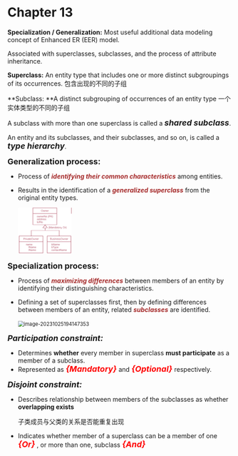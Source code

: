 # Chapter 13

**Specialization  / Generalization:** Most useful additional data modeling concept of  Enhanced ER (EER) model.

Associated with superclasses, subclasses, and the process of attribute inheritance.

**Superclass:** An entity type that includes one or more distinct  subgroupings of its occurrences. 包含出现的不同的子组

**Subclass: **A distinct subgrouping of occurrences of an  entity type 一个实体类型的不同的子组

A subclass with more than one superclass is called  a ***<font size="4">shared subclass</font>***.

An entity and its subclasses, and their subclasses,  and so on, is called a ***<font size="4">type hierarchy</font>***.

**<font size="4">Generalization process:</font>**

* Process of ***<font color="brown">identifying their common  characteristics</font>*** among entities.

* Results in the identification of a ***<font color="brown">generalized  superclass</font>*** from the original entity types.

  <img decoding="async" src="picture/Generalization.png" width="25%">

**<font size="4">Specialization process:</font>**

* Process of ***<font color="brown">maximizing differences</font>*** between  members of an entity by identifying their  distinguishing characteristics.

* Defining a set of superclasses first, then by defining  differences between members of an entity, related ***<font color="brown">subclasses</font>*** are identified.

  <img src="C:\Users\sdebank\Desktop\Database Design\Note\picture\Specialization.png" alt="image-20231025194147353" style="zoom:80%;" />

***<font size="4">Participation constraint:</font>***
* Determines **whether** every member in superclass  **must participate** as a member of a subclass.
* Represented as ***<font color="red" size="4">{Mandatory}</font>*** and ***<font size="4" color="red">{Optional}</font>*** respectively.

***<font size="4">Disjoint constraint:</font>***

* Describes relationship between members of the  subclasses as whether **overlapping exists** 

  子类成员与父类的关系是否能重复出现

* Indicates whether member of a superclass can  be a member of one ***<font color="red" size="4">{Or}</font>*** , or more than one,  subclass ***<font color="red" size="4">{And}</font>***